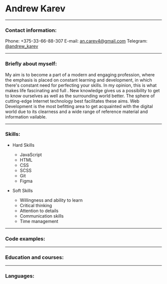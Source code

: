 # Andrew Karev

***

### Contact information:

Phone: +375-33-66-88-307
E-mail: an.carev4@gmail.com
Telegram: [\@andrew_karev](tg://resolve?domain=andrew_karev)

***

### Briefly about myself:

My aim is to become a part of a modern and engaging profession, where the emphasis is placed on constant learning and development, in which there&apos;s constant need for perfecting your skills. In my opinion, this is what makes life fascinating and full . New knowledge gives us a possibility to get to know ourselves as well as the surrounding world better. The sphere of cutting-edge Internet technology best facilitates these aims. Web Development is the most befitting area to get acquainted with the digital world due to its clearness and a wide range of reference material and information vailable.

***

### Skills:

* Hard Skills
    * JavaScript
    * HTML
    * CSS
    * SCSS
    * Git
    * Figma

* Soft Skills
    + Willingness and ability to learn
    + Critical thinking
    + Attention to details
    + Communication skills
    + Time management

***

### Code examples:

***

### Education and courses:

***

### Languages:
